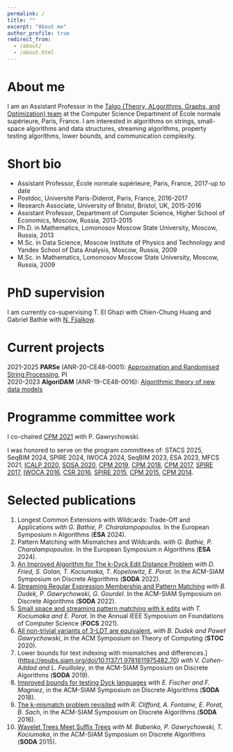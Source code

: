 ```yaml
---
permalink: /
title: ""
excerpt: "About me"
author_profile: true
redirect_from: 
  - /about/
  - /about.html
---
```


About me
======
I am an Assistant Professor in the [Talgo (Theory, ALgorithms, Graphs, and Optimization) team](https://www.di.ens.fr/TalgoTeam.html.en) at the Computer Science Department of École normale supérieure, Paris, France. I am interested in algorithms on strings, small-space algorithms and data structures, streaming algorithms, property testing algorithms, lower bounds, and communication complexity.

Short bio
======
* Assistant Professor, École normale supérieure, Paris, France, 2017-up to date
* Postdoc, Université Paris-Diderot, Paris, France, 2016-2017
* Research Associate, University of Bristol, Bristol, UK, 2015-2016
* Assistant Professor, Department of Computer Science, Higher School of Economics, Moscow, Russia, 2013-2015
* Ph.D. in Mathematics, Lomonosov Moscow State University, Moscow, Russia, 2013
* M.Sc. in Data Science, Moscow Institute of Physics and Technology and Yandex School of Data Analysis, Moscow, Russia, 2009
* M.Sc. in Mathematics, Lomonosov Moscow State University, Moscow, Russia, 2009

PhD supervision
======

I am currently co-supervising T. El Ghazi with Chien-Chung Huang and Gabriel Bathie with [N. Fijalkow](https://games-automata-play.com).  

Current projects
======
2021-2025 **PARSe** (ANR-20-CE48-0001): [Approximation and Randomised String Processing](https://starikovskaya.github.io/homepage/parse/), PI<br>
2020-2023 **AlgoriDAM** (ANR-19-CE48-0016): [Algorithmic theory of new data models](https://www.irif.fr/~algoridam/)

Programme committee work
======
I co-chaired [CPM 2021](http://cpm2021.ii.uni.wroc.pl/) with P. Gawrychowski.

I was honored to serve on the program committees of: STACS 2025, SeqBIM 2024, SPIRE 2024, IWOCA 2024, SeqBIM 2023, ESA 2023, MFCS 2021, [ICALP 2020](https://icalp2020.saarland-informatics-campus.de/), [SOSA 2020](https://www.siam.org/Conferences/CM/Conference/sosa20), [CPM 2019](http://cpm2019.di.unipi.it/), [CPM 2018](http://cpm2018.sdu.edu.cn/), [CPM 2017](http://cpm2017.mimuw.edu.pl/), [SPIRE 2017](http://cpm2017.mimuw.edu.pl/), [IWOCA 2016](http://iwoca2016.cs.helsinki.fi), [CSR 2016](http://logic.pdmi.ras.ru/csr2016/), [SPIRE 2015](http://www.dcs.kcl.ac.uk/events/spire2015/), [CPM 2015](http://www.cpm2015.di.unisa.it), [CPM 2014](https://cpm2014.hse.ru/).

Selected publications
======
1. Longest Common Extensions with Wildcards: Trade-Off and Applications *with G. Bathie, P. Charalampopoulos*. In the European Symposium n Algorithms (**ESA** 2024).
2. Pattern Matching with Mismatches and Wildcards. *with G. Bathie, P. Charalampopoulos*. In the European Symposium n Algorithms (**ESA** 2024).
3. [An Improved Algorithm for The k-Dyck Edit Distance Problem](https://epubs.siam.org/doi/pdf/10.1137/1.9781611977073.144) *with D. Fried, S. Golan, T. Kociumaka, T. Kopelowitz, E. Porat*. In the ACM-SIAM Symposium on Discrete Algorithms (**SODA** 2022).
4. [Streaming Regular Expression Membership and Pattern Matching](https://epubs.siam.org/doi/pdf/10.1137/1.9781611977073.30) *with B. Dudek, P. Gawrychowski, G. Gourdel*. In the ACM-SIAM Symposium on Discrete Algorithms (**SODA** 2022).
5. [Small space and streaming pattern matching with k edits](https://ieeexplore.ieee.org/document/9719798) *with T. Kociumaka and E. Porat*. In the Annual IEEE Symposium on Foundations of Computer Science (**FOCS** 2021).
6.  [All non-trivial variants of 3-LDT are equivalent.](https://dl.acm.org/doi/10.1145/3357713.3384275) *with B. Dudek and Paweł Gawrychowski*, in the ACM Symposium on Theory of Computing (**STOC** 2020).
7.   Lower bounds for text indexing with mismatches and differences.](https://epubs.siam.org/doi/10.1137/1.9781611975482.70) *with V. Cohen-Addad and L. Feuilloley*, in the ACM-SIAM Symposium on Discrete Algorithms (**SODA** 2019).
8. [Improved bounds for testing Dyck languages](https://epubs.siam.org/doi/10.1137/1.9781611975031.100) *with E. Fischer and F. Magniez*, in the ACM-SIAM Symposium on Discrete Algorithms (**SODA** 2018).
9. [The k-mismatch problem revisited](https://epubs.siam.org/doi/10.1137/1.9781611974331.ch142) *with R. Clifford, A. Fontaine, E. Porat, B. Sach*, in the ACM-SIAM Symposium on Discrete Algorithms (**SODA** 2016).
10. [Wavelet Trees Meet Suffix Trees](https://epubs.siam.org/doi/10.1137/1.9781611973730.39) *with M. Babenko, P. Gawrychowski, T. Kociumaka*, in the 
ACM-SIAM Symposium on Discrete Algorithms (**SODA** 2015).



